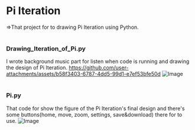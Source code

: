 # Pi Iteration
=>That project for to drawing Pi Iteration using Python.
<br><br>
### Drawing_Iteration_of_Pi.py
I wrote background music part for listen when code is running and drawing the design of Pi Iteration.
https://github.com/user-attachments/assets/b58f3403-6787-4dd5-99d1-e7ef53bfe50d
![Image](https://github.com/user-attachments/assets/f01b1cde-f75f-45f6-a0f6-32e87a4f7329)
<br><br>
### Pi.py
That code for show the figure of the Pi Iteration's final design and there's some buttons(home, move, zoom, settings, save&download) there for to use.
![Image](https://github.com/user-attachments/assets/8f0dd130-e607-43c0-a73f-b3a1d0c34c90)
